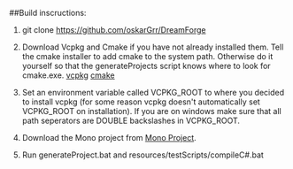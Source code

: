 ##Build inscructions:

1) git clone https://github.com/oskarGrr/DreamForge

2) Download Vcpkg and Cmake if you have not already installed them.
   Tell the cmake installer to add cmake to the system path. Otherwise do it yourself 
   so that the generateProjects script knows where to look for cmake.exe. 
   [vcpkg](https://vcpkg.io/en/getting-started)
   [cmake](https://cmake.org/download/)

3) Set an environment variable called VCPKG_ROOT to where you 
   decided to install vcpkg (for some reason vcpkg doesn't automatically
   set VCPKG_ROOT on installation). If you are on windows make sure that all
   path seperators are DOUBLE backslashes in VCPKG_ROOT.

3) Download the Mono project from [Mono Project](https://www.mono-project.com/download/stable/#download).

4) Run generateProject.bat and resources/testScripts/compileC#.bat